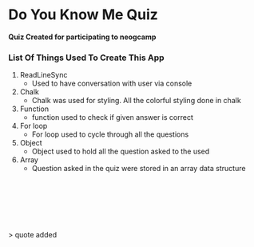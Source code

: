 # Do You Know Me Quiz

__Quiz Created for participating to neogcamp__


### List Of Things Used To Create This App

1. ReadLineSync
    * Used to have conversation with user via console
1. Chalk
    * Chalk was used for styling. All the colorful styling done in chalk
1. Function
    * function used to check if given answer is correct 
1. For loop
    * For loop used to cycle through all the questions
1. Object
    * Object used to hold all the question asked to the used
1. Array 
    * Question asked in the quiz were stored in an array data structure

<br/>
<br/>
<br/>
<br/>
<br/>
<br/>
	> quote added